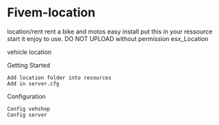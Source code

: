 # Fivem-location
location/rent
rent a bike and motos
easy install 
put this in your ressource start it
enjoy to use.
DO NOT UPLOAD without permission
esx_Location

vehicle location

Getting Started

    Add location folder into resources
    Add in server.cfg

Configuration

    Config vehshop 
    Config server
